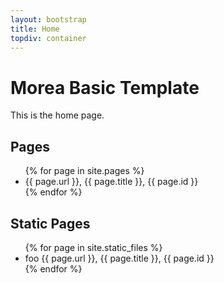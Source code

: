 ```yaml
---
layout: bootstrap
title: Home
topdiv: container
---
```


Morea Basic Template
====================

This is the home page.

Pages
-----

<ul>
{% for page in site.pages %}
  <li>
      {{ page.url }}, {{ page.title }}, {{ page.id }}
    </a>
  </li>
{% endfor %}
</ul>

Static Pages
------------

<ul>
{% for page in site.static_files %}
  <li>
      foo {{ page.url }}, {{ page.title }}, {{ page.id }}
    </a>
  </li>
{% endfor %}
</ul>
